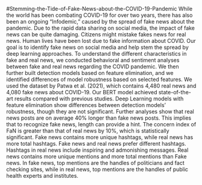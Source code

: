 #Stemming-the-Tide-of-Fake-News-about-the-COVID-19-Pandemic
    While the world has been combating COVID-19 for over two years, there has also been an ongoing “Infodemic,” caused by the spread of fake news about the pandemic. Due to the rapid data sharing on social media, the impact of fake news can be quite damaging. Citizens might mistake fakes news for real news. Human lives have been lost due to fake information about COVID. Our goal is to identify fake news on social media and help stem the spread by deep learning approaches. To understand the different characteristics in fake and real news, we conducted behavioral and sentiment analyses between fake and real news regarding the COVID pandemic. We then further built detection models based on feature elimination, and we identified differences of model robustness based on selected features.
    We used the dataset by Patwa et al. (2021), which contains 4,480 real news and 4,080 fake news about COVID-19. Our BERT model achieved state-of-the-art results compared with previous studies. Deep Learning models with feature elimination show differences between detection models’ robustness, though they are not significant. Further analyses show that real news posts are on average 40% longer than fake news posts. This implies that to recognize fake news, length can provide a hint. The concern index of FaN is greater than that of real news by 10%, which is statistically significant. Fake news contains more unique hashtags, while real news has more total hashtags. Fake news and real news prefer different hashtags. Hashtags in real news include inspiring and admonishing messages. Real news contains more unique mentions and more total mentions than Fake news. In fake news, top mentions are the handles of politicians and fact checking sites, while in real news, top mentions are the handles of public health experts and institutes.
